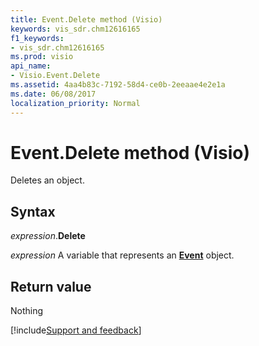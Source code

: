 ```yaml
---
title: Event.Delete method (Visio)
keywords: vis_sdr.chm12616165
f1_keywords:
- vis_sdr.chm12616165
ms.prod: visio
api_name:
- Visio.Event.Delete
ms.assetid: 4aa4b83c-7192-58d4-ce0b-2eeaae4e2e1a
ms.date: 06/08/2017
localization_priority: Normal
---
```



# Event.Delete method (Visio)

Deletes an object.


## Syntax

_expression_.**Delete**

_expression_ A variable that represents an **[Event](Visio.Event.md)** object.


## Return value

Nothing

[!include[Support and feedback](~/includes/feedback-boilerplate.md)]
